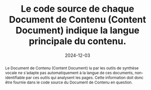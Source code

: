 ---
N: '125'
Rubrique: Internationalisation
title: Le code source de chaque Document de Contenu (Content Document) indique la langue principale du contenu.
detail: 
abstract: Le Document de Contenu (Content Document) lu par les outils de synthèse vocale ne s'adapte pas automatiquement à la langue de ces documents, non-identifiable par ces outils qui analysent les pages. Cette information doit donc être fournie dans le code source du Document de Contenu en question.
categories: [" Internationalisation"]
agrege: O4125-E036
opquast: '4 125'
indiceebook: '36'
description: "Règle n° 036"
before: "035"
weight: "036"
after: "037"
actif: '1'
layout: rules
date: 2024-12-03
tags: ["Langue", "Accessibilité"]
objectif: ["Permettre une lecture correcte du contenu par un outil de synthèse vocale.", "
Faciliter la traduction automatique.", "
Favoriser l'indexation des contenus selon leur langue."]
Meo: 
    ["L'attribut lang doit être ajouté à l'élément racine </code>html</code> du Document de Contenu pour indiquer la langue principale du texte. Le code de langue doit être conforme au registre des sous-tags de langue géré par l'Internet Assigned Numbers Authority (<a href=&#34;http://www.iana.org/assignments/language-subtag-registry&#34;>IANA</a>). En pratique, pour le français, cela donne :  <code>html lang=&#34;fr&#34;</code> (en HTML) et <code>html lang=&#34;fr&#34; xml:lang=&#34;fr&#34;</code> (en XHTML). 

    
    Si la langue varie à l'intérieur d'un livre (par exemple, un texte en anglais dans un chapitre rédigé en français), vous pouvez également utiliser l'attribut <code>lang</code> (et <code>xml:lang</code> pour XHTML) sur des éléments spécifiques du document pour indiquer un changement de langue au sein d'une section. Cela peut être fait sur des balises comme <code>p</code>, <code>div</code>, ou même <code>span</code>, pour signaler un passage en une langue différente : 
    <code>&#60;p lang=&#34;en&#34;>This text is in English.&#60;/p></code>
    <code>&#60;p lang=&#34;fr&#34;>Ce texte est en français.&#60;/p></code>
    Si la langue principale du document change dans différentes parties du contenu, vous pouvez définir l'attribut lang (ou xml:lang pour XHTML) au niveau de plusieurs éléments parentaux, comme <code>head</code>, <code>body</code>, <code>title</code>, etc., pour indiquer la langue dominante dans les sections en question."]
Controle: ["

* Vérifier que l'élément racine <code>html</code> du Document de Contenu porte l'attribut lang, par exemple <code>html lang=&#34;fr&#34;</code> (en HTML) et <code>html lang=&#34;fr&#34; xml:lang=&#34;fr&#34;</code> (en XHTML), pour indiquer la langue principale du document.

* Vérifier que l'attribut xml:lang est également présent dans les documents XHTML afin de garantir la compatibilité avec les systèmes plus anciens et les outils nécessitant cette spécification supplémentaire.

* Vérifier que tout contenu multilingue utilise l'attribut lang sur les éléments pertinents, tels que `p`, `div`, ou `span`, pour indiquer les changements de langue à l'intérieur du document.

* Vérifier que les langues des métadonnées et du contenu dans les sections comme `head`, `title`, et `body` sont bien spécifiées avec l'attribut lang pour garantir une cohérence de l'information linguistique.

* Vérifier que le code de langue utilisé dans l'attribut lang respecte les normes établies par le registre IANA des sous-tags de langue, et correspond à la langue du contenu. Il est à noter que les codes mul pour « langues multiples » et und pour « langue indéterminée » ne doivent pas être utilisés. Enfin, l'attribut xml:lang peut être également renseigné en complément de l'attribut lang, mais il n'est pas suffisant pour rendre conforme cette bonne pratique."]
epubcheck: false
ace: false
humancheck: true
Source: ["Opquast"]
Referentiel: [""]
Steps: ["", ""]
---